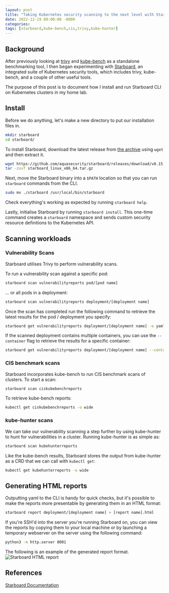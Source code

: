 ```yaml
---
layout: post
title: "Taking Kubernetes security scanning to the next level with Starboard"
date: 2022-12-19 00:00:00 -0000
categories:
tags: [starboard,kube-bench,cis,trivy,kube-hunter]
---
```

## Background
After previously looking at [trivy](https://www.matt-adams.co.uk/2022/09/06/trivy.html) and [kube-bench](https://www.matt-adams.co.uk/2022/12/16/kube-bench.html) as a standalone benchmarking tool, I then began experimenting with [Starboard](https://aquasecurity.github.io/starboard/v0.15.8/), an integrated suite of Kubernetes security tools, which includes trivy, kube-bench, and a couple of other useful tools.

The purpose of this post is to document how I install and run Starboard CLI on Kubernetes clusters in my home lab.

## Install

Before we do anything, let's make a new directory to put our installation files in.

```bash
mkdir starboard
cd starboard/
```

To install Starboard, download the latest release from [the archive](https://github.com/aquasecurity/starboard/releases/v0.15.8) using `wget` and then extract it.

```bash
wget https://github.com/aquasecurity/starboard/releases/download/v0.15.8/starboard_linux_x86_64.tar.gz
tar -zxvf starboard_linux_x86_64.tar.gz
```

Next, move the Starboard binary into a `$PATH` location so that you can run `starboard` commands from the CLI.

```bash
sudo mv ./starboard /usr/local/bin/starboard
```
Check everything's working as expected by running `starboard help`.

Lastly, initialise Starboard by running `starboard install`. This one-time command creates a `starboard` namespace and sends custom security resource definitions to the Kubernetes API.

## Scanning workloads

### Vulnerability Scans

Starboard utilises Trivy to perform vulnerability scans.

To run a vulnerability scan against a specific pod:

```bash
starboard scan vulnerabilityreports pod/[pod name]
```

... or all pods in a deployment:

```bash
starboard scan vulnerabilityreports deployment/[deployment name]
```

Once the scan has completed run the following command to retrieve the latest results for the pod / deployment you specify:

```bash
starboard get vulnerabilityreports deployment/[deployment name] -o yaml
```

If the scanned deployment contains multiple containers, you can use the `--container` flag to retrieve the results for a specific container:

```bash
starboard get vulnerabilityreports deployment/[deployment name] --container [container name] -o yaml
```

### CIS benchmark scans

Starboard incorporates kube-bench to run CIS benchmark scans of clusters. To start a scan:

```bash
starboard scan ciskubebenchreports
```

To retrieve kube-bench reports:

```bash
kubectl get ciskubebenchreports -o wide
```

### kube-hunter scans

We can take our vulnerability scanning a step further by using kube-hunter to hunt for vulnerabilities in a cluster. Running kube-hunter is as simple as:
```bash
starboard scan kubehunterreports
```

Like the kube-bench results, Starboard stores the output from kube-hunter as a CRD that we can call with `kubectl get`:

```bash
kubectl get kubehunterreports -o wide
```

## Generating HTML reports
Outputting yaml to the CLI is handy for quick checks, but it's possible to make the reports more presentable by generating them in an HTML format:

```bash
starboard report deployment/[deployment name] > [report name].html
```

If you're SSH'd into the server you're running Starboard on, you can view the reports by copying them to your local machine or by launching a temporary webserver on the server using the following command:

```bash
python3 -m http.server 8001
```
The following is an example of the generated report format.
![Starboard HTML report](/assets/images/starboard-html-report.png)

## References
[Starboard Documentation](https://aquasecurity.github.io/starboard/)